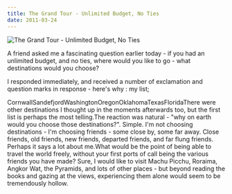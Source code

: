 ```yaml
---
title: The Grand Tour - Unlimited Budget, No Ties
date: 2011-03-24
---
```


![The Grand Tour - Unlimited Budget, No Ties](https://source.unsplash.com/4v9Kk01mEbY/1600x900)

A friend asked me a fascinating question earlier today - if you had an unlimited budget, and no ties, where would you like to go - what destinations would you choose?

I responded immediately, and received a number of exclamation and question marks in response - here's why : my list;

CornwallSandefjordWashingtonOregonOklahomaTexasFloridaThere were other destinations I thought up in the moments afterwards too, but the first list is perhaps the most telling.The reaction was natural - "why on earth would you choose those destinations?". Simple. I'm not choosing destinations - I'm choosing friends - some close by, some far away. Close friends, old friends, new friends, departed friends, and far flung friends. Perhaps it says a lot about me.What would be the point of being able to travel the world freely, without your first ports of call being the various friends you have made? Sure, I would like to visit Machu Picchu, Roraima, Angkor Wat, the Pyramids, and lots of other places - but beyond reading the books and gazing at the views, experiencing them alone would seem to be tremendously hollow.